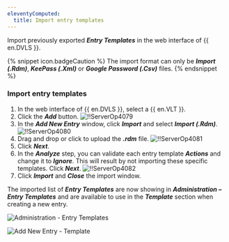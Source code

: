 ```yaml
---
eleventyComputed:
  title: Import entry templates
---
```

Import previously exported ***Entry Templates*** in the web interface of {{ en.DVLS }}.

{% snippet icon.badgeCaution %}
The import format can only be ***Import (.Rdm)***, ***KeePass (.Xml)*** or ***Google Password (.Csv)*** files.
{% endsnippet %}

### Import entry templates

1. In the web interface of {{ en.DVLS }}, select a {{ en.VLT }}.
1. Click the ***Add*** button.
![!!ServerOp4079](https://cdnweb.devolutions.net/docs/en/server/ServerOp4079.png)
1. In the ***Add New Entry*** window, click ***Import*** and select ***Import (.Rdm)***.
![!!ServerOp4080](https://cdnweb.devolutions.net/docs/en/server/ServerOp4080.png)
1. Drag and drop or click to upload the ***.rdm*** file.
![!!ServerOp4081](https://cdnweb.devolutions.net/docs/en/server/ServerOp4081.png)
1. Click ***Next***.
1. In the ***Analyze*** step, you can validate each entry template ***Actions*** and change it to ***Ignore***. This will result by not importing these specific templates. Click ***Next***.
![!!ServerOp4082](https://cdnweb.devolutions.net/docs/en/server/ServerOp4082.png)
1. Click ***Import*** and ***Close*** the import window.

The imported list of ***Entry Templates*** are now showing in ***Administration – Entry Templates*** and are available to use in the ***Template*** section when creating a new entry.

![Administration - Entry Templates](https://cdnweb.devolutions.net/docs/en/server/ServerOp4083.png)

![Add New Entry - Template](https://cdnweb.devolutions.net/docs/en/server/ServerOp4084.png)
